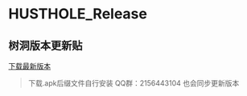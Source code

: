 # HUSTHOLE_Release
## 树洞版本更新贴
[下载最新版本](https://github.com/Mai-hh/HUSTHOLE_Release/releases)
> 下载.apk后缀文件自行安装
> QQ群：2156443104 也会同步更新版本
